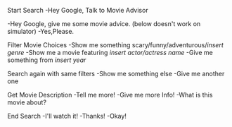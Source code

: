 

Start Search
-Hey Google, Talk to Movie Advisor 

-Hey Google, give me some movie advice. (below doesn't work on simulator)
-Yes,Please.

Filter Movie Choices
-Show me something scary/funny/adventurous/*insert genre* 
-Show me a movie featuring *insert actor/actress name*
-Give me something from *insert year*


Search again with same filters
-Show me something else
-Give me another one

Get Movie Description
-Tell me more!
-Give me more Info!
-What is this movie about?

End Search
-I'll watch it!
-Thanks!
-Okay!
